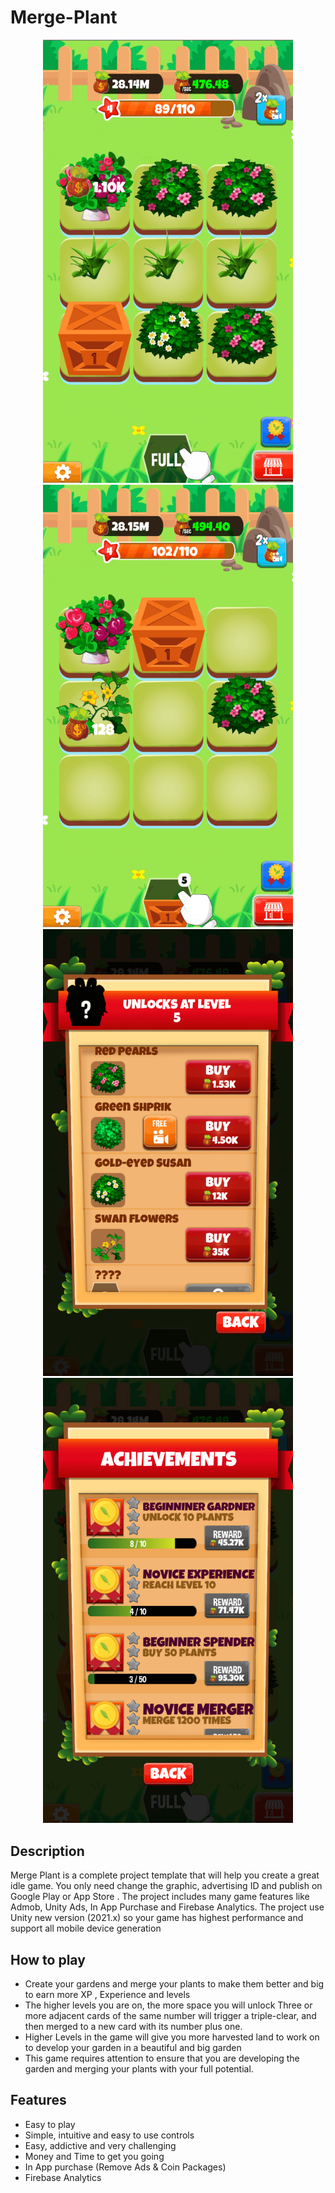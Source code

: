 # Merge-Plant


<p align="center">
  <img width="400" src="1.png">
  <img width="400" src="2.png">
  <img width="400" src="3.png">
  <img width="400" src="4.png">
</p>


## Description
  Merge Plant is a complete project template that will help you create a great idle game. You only need change the graphic, advertising ID and publish on Google Play or App Store . The project includes many game features like Admob, Unity Ads, In App Purchase and Firebase Analytics. The project use Unity new version (2021.x) so your game has highest performance and support all mobile device generation

 

## How to play

  * Create your gardens and merge your plants to make them better and big to earn more XP , Experience and levels
  * The higher levels you are on, the more space you will unlock Three or more adjacent cards of the same number will trigger a triple-clear, and then merged to a new card with its number plus one.
  * Higher Levels in the game will give you more harvested land to work on to develop your garden in a beautiful and big garden  
  * This game requires attention to ensure that you are developing the garden and merging your plants with your full potential. 
 

## Features
  * Easy to play
  * Simple, intuitive and easy to use controls 
  * Easy, addictive and very challenging 
  * Money and Time to get you going
  * In App purchase (Remove Ads & Coin Packages)
  * Firebase Analytics
  
